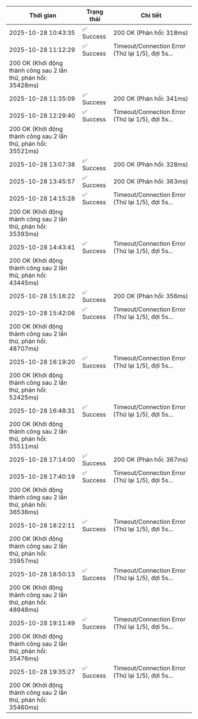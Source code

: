 | Thời gian | Trạng thái | Chi tiết |
|---|---|---|
| 2025-10-28 10:43:35 | ✅ Success | 200 OK (Phản hồi: 318ms) |
| 2025-10-28 11:12:29 | ✅ Success | Timeout/Connection Error (Thử lại 1/5), đợi 5s...
200 OK (Khởi động thành công sau 2 lần thử, phản hồi: 35428ms) |
| 2025-10-28 11:35:09 | ✅ Success | 200 OK (Phản hồi: 341ms) |
| 2025-10-28 12:29:40 | ✅ Success | Timeout/Connection Error (Thử lại 1/5), đợi 5s...
200 OK (Khởi động thành công sau 2 lần thử, phản hồi: 35521ms) |
| 2025-10-28 13:07:38 | ✅ Success | 200 OK (Phản hồi: 328ms) |
| 2025-10-28 13:45:57 | ✅ Success | 200 OK (Phản hồi: 363ms) |
| 2025-10-28 14:15:28 | ✅ Success | Timeout/Connection Error (Thử lại 1/5), đợi 5s...
200 OK (Khởi động thành công sau 2 lần thử, phản hồi: 35393ms) |
| 2025-10-28 14:43:41 | ✅ Success | Timeout/Connection Error (Thử lại 1/5), đợi 5s...
200 OK (Khởi động thành công sau 2 lần thử, phản hồi: 43445ms) |
| 2025-10-28 15:16:22 | ✅ Success | 200 OK (Phản hồi: 356ms) |
| 2025-10-28 15:42:06 | ✅ Success | Timeout/Connection Error (Thử lại 1/5), đợi 5s...
200 OK (Khởi động thành công sau 2 lần thử, phản hồi: 48707ms) |
| 2025-10-28 16:19:20 | ✅ Success | Timeout/Connection Error (Thử lại 1/5), đợi 5s...
200 OK (Khởi động thành công sau 2 lần thử, phản hồi: 52425ms) |
| 2025-10-28 16:48:31 | ✅ Success | Timeout/Connection Error (Thử lại 1/5), đợi 5s...
200 OK (Khởi động thành công sau 2 lần thử, phản hồi: 35511ms) |
| 2025-10-28 17:14:00 | ✅ Success | 200 OK (Phản hồi: 367ms) |
| 2025-10-28 17:40:19 | ✅ Success | Timeout/Connection Error (Thử lại 1/5), đợi 5s...
200 OK (Khởi động thành công sau 2 lần thử, phản hồi: 36536ms) |
| 2025-10-28 18:22:11 | ✅ Success | Timeout/Connection Error (Thử lại 1/5), đợi 5s...
200 OK (Khởi động thành công sau 2 lần thử, phản hồi: 35957ms) |
| 2025-10-28 18:50:13 | ✅ Success | Timeout/Connection Error (Thử lại 1/5), đợi 5s...
200 OK (Khởi động thành công sau 2 lần thử, phản hồi: 48948ms) |
| 2025-10-28 19:11:49 | ✅ Success | Timeout/Connection Error (Thử lại 1/5), đợi 5s...
200 OK (Khởi động thành công sau 2 lần thử, phản hồi: 35476ms) |
| 2025-10-28 19:35:27 | ✅ Success | Timeout/Connection Error (Thử lại 1/5), đợi 5s...
200 OK (Khởi động thành công sau 2 lần thử, phản hồi: 35460ms) |
